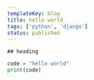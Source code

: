 ```yaml
---
templateKey: blog 
title: hello world
tags: ['python', 'django']
status: published
---
```

    ## heading

```python
code = "hello world"
print(code)
```
